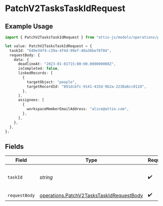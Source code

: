 # PatchV2TasksTaskIdRequest

## Example Usage

```typescript
import { PatchV2TasksTaskIdRequest } from "attio-js/models/operations/patchv2taskstaskid.js";

let value: PatchV2TasksTaskIdRequest = {
  taskId: "649e34f4-c39a-4f4d-99ef-48a36bef8f04",
  requestBody: {
    data: {
      deadlineAt: "2023-01-01T15:00:00.000000000Z",
      isCompleted: false,
      linkedRecords: [
        {
          targetObject: "people",
          targetRecordId: "891dcbfc-9141-415d-9b2a-2238a6cc012d",
        },
      ],
      assignees: [
        {
          workspaceMemberEmailAddress: "alice@attio.com",
        },
      ],
    },
  },
};
```

## Fields

| Field                                                                                                | Type                                                                                                 | Required                                                                                             | Description                                                                                          | Example                                                                                              |
| ---------------------------------------------------------------------------------------------------- | ---------------------------------------------------------------------------------------------------- | ---------------------------------------------------------------------------------------------------- | ---------------------------------------------------------------------------------------------------- | ---------------------------------------------------------------------------------------------------- |
| `taskId`                                                                                             | *string*                                                                                             | :heavy_check_mark:                                                                                   | N/A                                                                                                  | 649e34f4-c39a-4f4d-99ef-48a36bef8f04                                                                 |
| `requestBody`                                                                                        | [operations.PatchV2TasksTaskIdRequestBody](../../models/operations/patchv2taskstaskidrequestbody.md) | :heavy_check_mark:                                                                                   | N/A                                                                                                  |                                                                                                      |